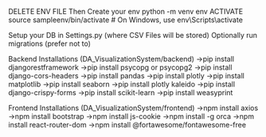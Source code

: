 DELETE ENV FILE
Then Create your env
python -m venv env
ACTIVATE
source sampleenv/bin/activate  # On Windows, use env\Scripts\activate

Setup your DB in Settings.py (where CSV Files will be stored)
Optionally run migrations (prefer not to)

Backend Installations (DA_VisualizationSystem/backend)
->pip install djangorestframework
->pip install psycopg or psycopg2
->pip install django-cors-headers
->pip install pandas
->pip install plotly
->pip install matplotlib
->pip install seaborn
->pip install plotly kaleido
->pip install django-crispy-forms
->pip install scikit-learn
->pip install weasyprint


Frontend Installations (DA_VisualizationSystem/frontend)
->npm install axios
->npm install bootstrap
->npm install js-cookie
->npm install -g orca
->npm install react-router-dom
->npm install @fortawesome/fontawesome-free



